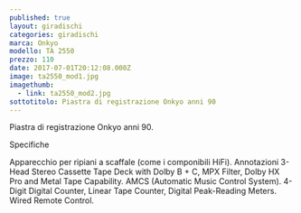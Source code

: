 ```yaml
---
published: true
layout: giradischi
categories: giradischi
marca: Onkyo
modello: TA 2550
prezzo: 110
date: 2017-07-01T20:12:08.000Z
image: ta2550_mod1.jpg
imagethumb:
  - link: ta2550_mod2.jpg
sottotitolo: Piastra di registrazione Onkyo anni 90
---
```

Piastra di registrazione Onkyo anni 90.

Specifiche

Apparecchio per ripiani a scaffale (come i componibili HiFi).
Annotazioni	3-Head Stereo Cassette Tape Deck with Dolby B + C, MPX Filter, Dolby HX Pro and Metal Tape Capability.
AMCS (Automatic Music Control System).
4-Digit Digital Counter, Linear Tape Counter, Digital Peak-Reading Meters.
Wired Remote Control.
